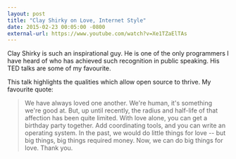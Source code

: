 ```yaml
---
layout: post
title: "Clay Shirky on Love, Internet Style"
date: 2015-02-23 00:05:00 -0800
external-url: https://www.youtube.com/watch?v=Xe1TZaElTAs
---
```


Clay Shirky is such an inspirational guy. He is one of the only programmers
I have heard of who has achieved such recognition in public speaking. His
TED talks are some of my favourite.

This talk highlights the qualities which allow open source to thrive. My
favourite quote:

> We have always loved one another. We're human, it's something we're good
> at. But, up until recently, the radius and half-life of that affection
> has been quite limited. With love alone, you can get a birthday party
> together. Add coordinating tools, and you can write an operating system.
> In the past, we would do little things for love -- but big things, big
> things required money. Now, we can do big things for love. Thank you.
